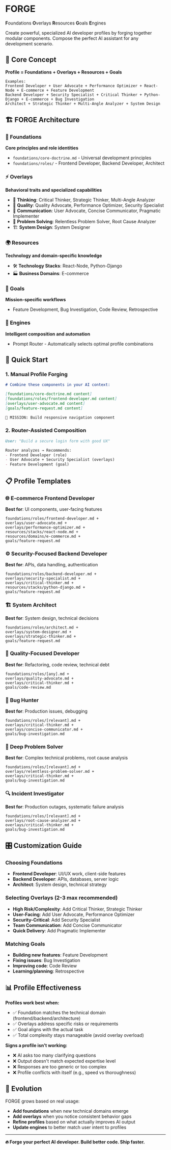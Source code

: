 # FORGE

**F**oundations **O**verlays **R**esources **G**oals **E**ngines

Create powerful, specialized AI developer profiles by forging together modular components. Compose the perfect AI assistant for any development scenario.

## 🎯 Core Concept

**Profile = Foundations + Overlays + Resources + Goals**

```
Examples:
Frontend Developer + User Advocate + Performance Optimizer + React-Node + E-commerce + Feature Development
Backend Developer + Security Specialist + Critical Thinker + Python-Django + E-commerce + Bug Investigation  
Architect + Strategic Thinker + Multi-Angle Analyzer + System Design
```

## 🏗️ FORGE Architecture

### 🧭 Foundations
**Core principles and role identities**
- `foundations/core-doctrine.md` - Universal development principles
- `foundations/roles/` - Frontend Developer, Backend Developer, Architect

### ⚡ Overlays  
**Behavioral traits and specialized capabilities**
- 🧠 **Thinking**: Critical Thinker, Strategic Thinker, Multi-Angle Analyzer
- 🎯 **Quality**: Quality Advocate, Performance Optimizer, Security Specialist  
- 🎨 **Communication**: User Advocate, Concise Communicator, Pragmatic Implementer
- 🎯 **Problem Solving**: Relentless Problem Solver, Root Cause Analyzer
- 🏗️ **System Design**: System Designer

### 🌍 Resources
**Technology and domain-specific knowledge**
- 🛠️ **Technology Stacks**: React-Node, Python-Django
- 🏭 **Business Domains**: E-commerce

### 🎯 Goals
**Mission-specific workflows**
- Feature Development, Bug Investigation, Code Review, Retrospective

### 🤖 Engines
**Intelligent composition and automation**
- Prompt Router - Automatically selects optimal profile combinations

## 🚀 Quick Start

### 1. Manual Profile Forging
```markdown
# Combine these components in your AI context:

[foundations/core-doctrine.md content]
[foundations/roles/frontend-developer.md content] 
[overlays/user-advocate.md content]
[goals/feature-request.md content]

🎯 MISSION: Build responsive navigation component
```

### 2. Router-Assisted Composition
```markdown
User: "Build a secure login form with good UX"

Router analyzes → Recommends:
- Frontend Developer (role)
- User Advocate + Security Specialist (overlays)  
- Feature Development (goal)
```

## 📋 Profile Templates

### 🌐 **E-commerce Frontend Developer**
**Best for**: UI components, user-facing features
```
foundations/roles/frontend-developer.md +
overlays/user-advocate.md +
overlays/performance-optimizer.md +
resources/stacks/react-node.md +
resources/domains/e-commerce.md +
goals/feature-request.md
```

### ⚙️ **Security-Focused Backend Developer**  
**Best for**: APIs, data handling, authentication
```
foundations/roles/backend-developer.md +
overlays/security-specialist.md +
overlays/critical-thinker.md +
resources/stacks/python-django.md +
goals/feature-request.md
```

### 🏗️ **System Architect**
**Best for**: System design, technical decisions
```
foundations/roles/architect.md +
overlays/system-designer.md +
overlays/strategic-thinker.md +
goals/feature-request.md
```

### 🔧 **Quality-Focused Developer**
**Best for**: Refactoring, code review, technical debt
```
foundations/roles/[any].md +
overlays/quality-advocate.md +
overlays/critical-thinker.md +
goals/code-review.md
```

### 🚨 **Bug Hunter**
**Best for**: Production issues, debugging
```
foundations/roles/[relevant].md +
overlays/critical-thinker.md +
overlays/concise-communicator.md +
goals/bug-investigation.md
```

### 🎯 **Deep Problem Solver**
**Best for**: Complex technical problems, root cause analysis
```
foundations/roles/[relevant].md +
overlays/relentless-problem-solver.md +
overlays/critical-thinker.md +
goals/bug-investigation.md
```

### 🔍 **Incident Investigator**
**Best for**: Production outages, systematic failure analysis
```
foundations/roles/[relevant].md +
overlays/root-cause-analyzer.md +
overlays/critical-thinker.md +
goals/bug-investigation.md
```

## 🎛️ Customization Guide

### Choosing Foundations
- **Frontend Developer**: UI/UX work, client-side features
- **Backend Developer**: APIs, databases, server logic
- **Architect**: System design, technical strategy

### Selecting Overlays (2-3 max recommended)
- **High Risk/Complexity**: Add Critical Thinker, Strategic Thinker
- **User-Facing**: Add User Advocate, Performance Optimizer
- **Security-Critical**: Add Security Specialist  
- **Team Communication**: Add Concise Communicator
- **Quick Delivery**: Add Pragmatic Implementer

### Matching Goals
- **Building new features**: Feature Development
- **Fixing issues**: Bug Investigation  
- **Improving code**: Code Review
- **Learning/planning**: Retrospective

## 📊 Profile Effectiveness

**Profiles work best when:**
- ✅ Foundation matches the technical domain (frontend/backend/architecture)
- ✅ Overlays address specific risks or requirements
- ✅ Goal aligns with the actual task
- ✅ Total complexity stays manageable (avoid overlay overload)

**Signs a profile isn't working:**
- ❌ AI asks too many clarifying questions
- ❌ Output doesn't match expected expertise level
- ❌ Responses are too generic or too complex
- ❌ Profile conflicts with itself (e.g., speed vs thoroughness)

## 🔄 Evolution

FORGE grows based on real usage:
- **Add foundations** when new technical domains emerge
- **Add overlays** when you notice consistent behavior gaps
- **Refine profiles** based on what actually improves AI output
- **Update engines** to better match user intent to profiles

---

**🔥 Forge your perfect AI developer. Build better code. Ship faster.**